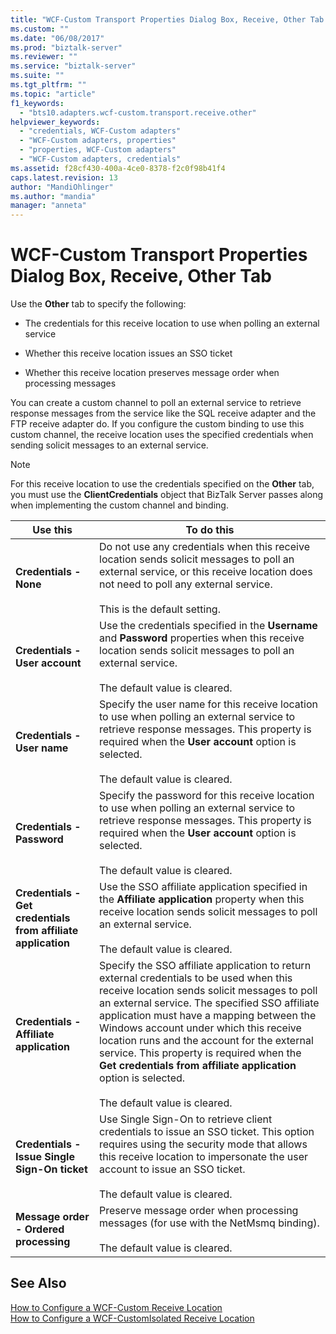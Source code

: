 ```yaml
---
title: "WCF-Custom Transport Properties Dialog Box, Receive, Other Tab | Microsoft Docs"
ms.custom: ""
ms.date: "06/08/2017"
ms.prod: "biztalk-server"
ms.reviewer: ""
ms.service: "biztalk-server"
ms.suite: ""
ms.tgt_pltfrm: ""
ms.topic: "article"
f1_keywords: 
  - "bts10.adapters.wcf-custom.transport.receive.other"
helpviewer_keywords: 
  - "credentials, WCF-Custom adapters"
  - "WCF-Custom adapters, properties"
  - "properties, WCF-Custom adapters"
  - "WCF-Custom adapters, credentials"
ms.assetid: f28cf430-400a-4ce0-8378-f2c0f98b41f4
caps.latest.revision: 13
author: "MandiOhlinger"
ms.author: "mandia"
manager: "anneta"
---
```

# WCF-Custom Transport Properties Dialog Box, Receive, Other Tab
Use the **Other** tab to specify the following:  
  
-   The credentials for this receive location to use when polling an external service  
  
-   Whether this receive location issues an SSO ticket  
  
-   Whether this receive location preserves message order when processing messages  
  
 You can create a custom channel to poll an external service to retrieve response messages from the service like the SQL receive adapter and the FTP receive adapter do. If you configure the custom binding to use this custom channel, the receive location uses the specified credentials when sending solicit messages to an external service.  
  
> [!NOTE]
>  For this receive location to use the credentials specified on the **Other** tab, you must use the **ClientCredentials** object that BizTalk Server passes along when implementing the custom channel and binding.  
  
|Use this|To do this|  
|--------------|----------------|  
|**Credentials - None**|Do not use any credentials when this receive location sends solicit messages to poll an external service, or this receive location does not need to poll any external service.<br /><br /> This is the default setting.|  
|**Credentials - User account**|Use the credentials specified in the **Username** and **Password** properties when this receive location sends solicit messages to poll an external service.<br /><br /> The default value is cleared.|  
|**Credentials - User name**|Specify the user name for this receive location to use when polling an external service to retrieve response messages. This property is required when the **User account** option is selected.<br /><br /> The default value is cleared.|  
|**Credentials - Password**|Specify the password for this receive location to use when polling an external service to retrieve response messages. This property is required when the **User account** option is selected.<br /><br /> The default value is cleared.|  
|**Credentials - Get credentials from affiliate application**|Use the SSO affiliate application specified in the **Affiliate application** property when this receive location sends solicit messages to poll an external service.<br /><br /> The default value is cleared.|  
|**Credentials - Affiliate application**|Specify the SSO affiliate application to return external credentials to be used when this receive location sends solicit messages to poll an external service. The specified SSO affiliate application must have a mapping between the Windows account under which this receive location runs and the account for the external service. This property is required when the **Get credentials from affiliate application** option is selected.<br /><br /> The default value is cleared.|  
|**Credentials - Issue Single Sign-On ticket**|Use Single Sign-On to retrieve client credentials to issue an SSO ticket.  This option requires using the security mode that allows this receive location to impersonate the user account to issue an SSO ticket.<br /><br /> The default value is cleared.|  
|**Message order - Ordered processing**|Preserve message order when processing messages (for use with the NetMsmq binding).<br /><br /> The default value is cleared.|  
  
## See Also  
 [How to Configure a WCF-Custom Receive Location](../core/how-to-configure-a-wcf-custom-receive-location.md)   
 [How to Configure a WCF-CustomIsolated Receive Location](../core/how-to-configure-a-wcf-customisolated-receive-location.md)
